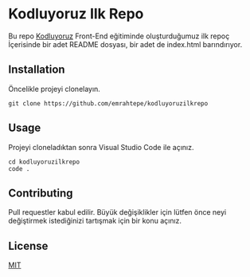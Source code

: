 # Kodluyoruz Ilk Repo
 
Bu repo [Kodluyoruz](https://www.kodluyoruz.org/) Front-End eğitiminde oluşturduğumuz ilk repoç İçerisinde bir adet README dosyası, bir adet de index.html barındırıyor.

## Installation

Öncelikle projeyi clonelayın.

`git clone https://github.com/emrahtepe/kodluyoruzilkrepo`

## Usage

Projeyi cloneladıktan sonra Visual Studio Code ile açınız.

```
cd kodluyoruzilkrepo
code .
```

## Contributing

Pull requestler kabul edilir. Büyük değişiklikler için lütfen önce neyi değiştirmek istediğinizi tartışmak için bir konu açınız.

## License

[MIT](https://github.com/emrahtepe/kodluyoruzilkrepo/blob/main/LICENSE)
